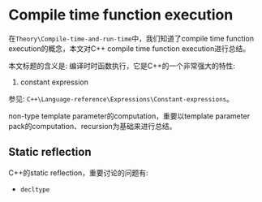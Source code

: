 # Compile time function execution

在`Theory\Compile-time-and-run-time`中，我们知道了compile time function execution的概念，本文对C++ compile time function execution进行总结。

本文标题的含义是: 编译时时函数执行，它是C++的一个非常强大的特性:

1) constant expression

参见: `C++\Language-reference\Expressions\Constant-expressions`。



non-type template parameter的computation，重要以template parameter pack的computation、recursion为基础来进行总结。



## Static reflection

C++的static reflection，重要讨论的问题有:

- `decltype` 





